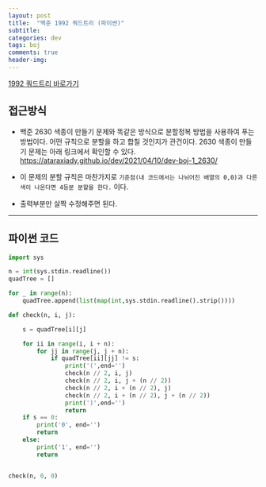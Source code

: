```yaml
---
layout: post
title:  "백준 1992 쿼드트리 (파이썬)"
subtitle:   
categories: dev
tags: boj
comments: true
header-img: 
---
```


[1992 쿼드트리 바로가기](https://www.acmicpc.net/problem/1992)   
    

## 접근방식
- 백준 2630 색종이 만들기 문제와 똑같은 방식으로 분할정복 방법을 사용하여 푸는 방법이다. 어떤 규칙으로 분할을 하고 합칠 것인지가 관건이다. 2630 색종이 만들기 문제는 아래 링크에서 확인할 수 있다.  
<https://ataraxiady.github.io/dev/2021/04/10/dev-boj-1_2630/>   

- 이 문제의 분할 규칙은 마찬가지로 `기준점(내 코드에서는 나뉘어진 배열의 0,0)과 다른 색이 나온다면 4등분 분할을 한다.` 이다.    
- 출력부분만 살짝 수정해주면 된다.   

---

## 파이썬 코드
```python
import sys

n = int(sys.stdin.readline())
quadTree = []

for _ in range(n):
    quadTree.append(list(map(int,sys.stdin.readline().strip())))

def check(n, i, j):

    s = quadTree[i][j]

    for ii in range(i, i + n):
        for jj in range(j, j + n):
            if quadTree[ii][jj] != s:
                print('(',end='')
                check(n // 2, i, j)
                check(n // 2, i, j + (n // 2))
                check(n // 2, i + (n // 2), j)
                check(n // 2, i + (n // 2), j + (n // 2))
                print(')',end='')
                return
    if s == 0:
        print('0', end='')
        return
    else:
        print('1', end='')
        return


check(n, 0, 0)



```

